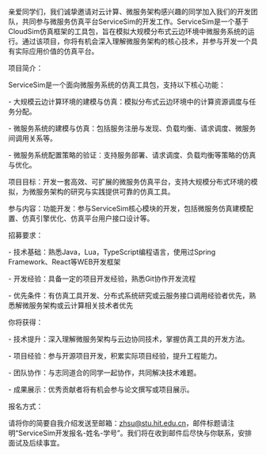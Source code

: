 亲爱同学们，我们诚挚邀请对云计算、微服务架构感兴趣的同学加入我们的开发团队，共同参与微服务仿真平台ServiceSim的开发工作。ServiceSim是一个基于CloudSim仿真框架的工具包，旨在模拟大规模分布式云边环境中微服务系统的运行。通过该项目，你将有机会深入理解微服务架构的核心技术，并参与开发一个具有实际应用价值的仿真平台。



项目简介：

ServiceSim是一个面向微服务系统的仿真工具包，支持以下核心功能：

\- 大规模云边计算环境的建模与仿真：模拟分布式云边环境中的计算资源调度与任务分配。

\- 微服务系统的建模与仿真：包括服务注册与发现、负载均衡、请求调度、微服务间调用关系等。

\- 微服务系统配置策略的验证：支持服务部署、请求调度、负载均衡等策略的仿真与优化。



项目目标：开发一套高效、可扩展的微服务仿真平台，支持大规模分布式环境的模拟，为微服务架构的研究与实践提供可靠的仿真工具。



参与内容：功能开发：参与ServiceSim核心模块的开发，包括微服务仿真建模配置、仿真引擎优化、仿真平台用户接口设计等。



招募要求：

\- 技术基础：熟悉Java，Lua，TypeScript编程语言，使用过Spring Framework、React等WEB开发框架

\- 开发经验：具备一定的项目开发经验，熟悉Git协作开发流程

\- 优先条件：有仿真工具开发、分布式系统研究或云服务接口调用经验者优先，熟悉解微服务架构或云计算相关技术者优先



你将获得：

\- 技术提升：深入理解微服务架构与云边协同技术，掌握仿真工具的开发方法。

\- 项目经验：参与开源项目开发，积累实际项目经验，提升工程能力。

\- 团队协作：与志同道合的同学一起协作，共同解决技术难题。

\- 成果展示：优秀贡献者将有机会参与论文撰写或项目展示。



报名方式：

请将你的简要自我介绍发送至邮箱：[zhsu@stu.hit.edu.cn](mailto:zhsu@stu.hit.edu.cn)，邮件标题请注明“ServiceSim开发报名-姓名-学号”。我们将在收到邮件后尽快与你联系，安排面试及后续事宜。